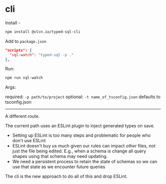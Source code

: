 # cli

Install -

```sh
npm install @vlcn.io/typed-sql-cli
```

Add to `package.json`

```json
"scripts": {
  "sql-watch": "typed-sql -p ."
},
```

Run:

```sh
npm run sql-watch
```

Args:

required: `-p path/to/project`
optional: `-t name_of_tsconfig.json` defaults to tsconfig.json

---

A different route.

The current path uses an ESLint plugin to inject generated types on save.

- Setting up ESLint is too many steps and problematic for people who don't use ESLint
- ESLint doesn't buy us much given our rules can impact _other_ files, not just the file being edited. E.g., when a schema is change all query shapes using that schema may need updating.
- We need a persistent process to retain the state of schemas so we can use that state as we encounter future queries

The cli is the new approach to do all of this and drop ESLint.
